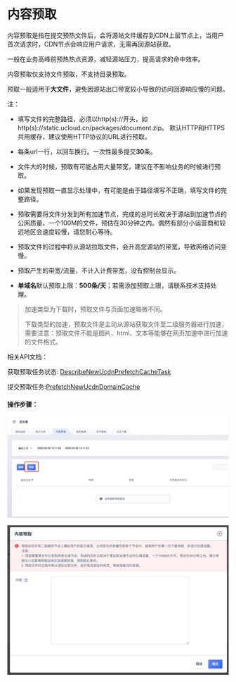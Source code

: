 # 内容预取

内容预取是指在提交预热文件后，会将源站文件缓存到CDN上层节点上，当用户首次请求时，CDN节点会响应用户请求，无需再回源站获取。

一般在业务高峰前预热热点资源，减轻源站压力，提高请求的命中效率。

内容预取仅支持文件预取，不支持目录预取。

预取一般适用于<strong>大文件</strong>，避免因源站出口带宽较小导致的访问回源响应慢的问题。

注：

* 填写文件的完整路径，必须以http(s)://开头，如http(s)://static.ucloud.cn/packages/document.zip。 默认HTTP和HTTPS共用缓存，建议使用HTTP协议的URL进行预取。

* 每条url一行，以回车换行。一次性最多提交<strong>30</strong>条。

* 文件大的时候，预取有可能占用大量带宽，建议在不影响业务的时候进行预取。

* 如果发现预取一直显示处理中，有可能是由于路径填写不正确，填写文件的完整路径。

* 预取需要将文件分发到所有加速节点，完成的总时长取决于源站到加速节点的公网质量，一个100M的文件，预估在30分钟之内。偶然有部分小运营商和较远地区会速度较慢，请您耐心等待。

* 预取文件的过程中将从源站拉取文件，会升高您源站的带宽，导致网络访问变慢。

* 预取产生的带宽/流量，不计入计费带宽，没有控制台显示。

* <strong>单域名</strong>默认预取上限：<strong>500条/天</strong>；若需添加预取上限，请联系技术支持处理。

>加速类型为下载时，预取文件与页面加速略微不同。
>
>下载类型的加速，预取文件是主动从源站获取文件至二级服务器进行加速，需要注意：预取文件不能是图片、html、文本等能够在网页加速中进行加速的文件格式。

相关API文档：

获取预取任务状态: [DescribeNewUcdnPrefetchCacheTask](https://docs.ucloud.cn/api/ucdn-api/describe_new_ucdn_prefetch_cache_task)

提交预取任务:[PrefetchNewUcdnDomainCache](https://docs.ucloud.cn/api/ucdn-api/prefetch_new_ucdn_domain_cache)


#### 操作步骤：

![image-20200305141148288](../images/image-20200305141148288.png)

![image-20200305141201807](../images/image-20200305141201807.png)



